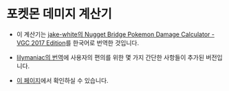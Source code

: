 # 포켓몬 데미지 계산기

* 이 계산기는 [jake-white의 Nugget Bridge Pokemon Damage Calculator - VGC 2017 Edition](https://github.com/jake-white/VGC-Damage-Calculator)를 한국어로 번역한 것입니다.

* [lilymaniac의 번역](https://github.com/lilymaniac/calc)에 사용자의 편의를 위한 몇 가지 간단한 사항들이 추가된 버전입니다.

* [이 페이지](http://tapukoko.github.io/pokecalc)에서 확인하실 수 있습니다.
